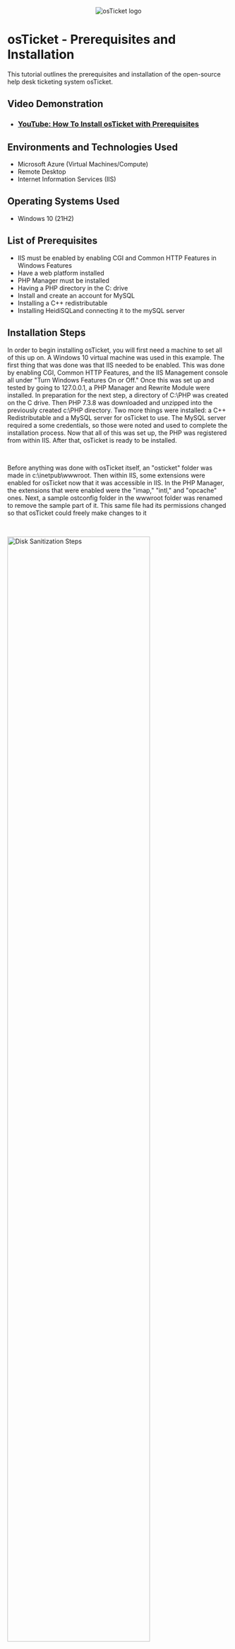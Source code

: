 <p align="center">
<img src="https://i.imgur.com/Clzj7Xs.png" alt="osTicket logo"/>
</p>

<h1>osTicket - Prerequisites and Installation</h1>
This tutorial outlines the prerequisites and installation of the open-source help desk ticketing system osTicket.<br />


<h2>Video Demonstration</h2>

- ### [YouTube: How To Install osTicket with Prerequisites](https://www.youtube.com)

<h2>Environments and Technologies Used</h2>

- Microsoft Azure (Virtual Machines/Compute)
- Remote Desktop
- Internet Information Services (IIS)

<h2>Operating Systems Used </h2>

- Windows 10</b> (21H2)

<h2>List of Prerequisites</h2>

- IIS must be enabled by enabling CGI and Common HTTP Features in Windows Features
- Have a web platform installed
- PHP Manager must be installed
- Having a PHP directory in the C: drive
- Install and create an account for MySQL
- Installing a C++ redistributable
- Installing HeidiSQLand connecting it to the mySQL server

<h2>Installation Steps</h2>


In order to begin installing osTicket, you will first need a machine to set all of this up on. A Windows 10 virtual machine was used in this example. The first thing that was done was that IIS needed to be enabled. This was done by enabling CGI, Common HTTP Features, and the IIS Management console all under "Turn Windows Features On or Off." Once this was set up and tested by going to 127.0.0.1, a PHP Manager and Rewrite Module were installed. In preparation for the next step, a directory of C:\PHP was created on the C drive. Then PHP 7.3.8 was downloaded and unzipped into the previously created c:\PHP directory. Two more things were installed: a C++ Redistributable and a MySQL server for osTicket to use. The MySQL server required a some credentials, so those were noted and used to complete the installation process. Now that all of this was set up, the PHP was registered from within IIS. After that, osTicket is ready to be installed. 
</p>
<br />

<p>

</p>
<p>
Before anything was done with osTicket itself, an "osticket" folder was made in c:\inetpub\wwwroot. Then within IIS, some extensions were enabled for osTicket now that it was accessible in IIS. In the PHP Manager, the extensions that were enabled were the "imap," "intl," and "opcache" ones. Next, a sample ostconfig folder in the wwwroot folder was renamed to remove the sample part of it. This same file had its permissions changed so that osTicket could freely make changes to it
</p>
<br />

<p>
<img src="https://i.imgur.com/DJmEXEB.png" height="80%" width="80%" alt="Disk Sanitization Steps"/>
</p>
<p>
Lorem ipsum dolor sit amet, consectetur adipiscing elit, sed do eiusmod tempor incididunt ut labore et dolore magna aliqua. Ut enim ad minim veniam, quis nostrud exercitation ullamco laboris nisi ut aliquip ex ea commodo consequat. Duis aute irure dolor in reprehenderit in voluptate velit esse cillum dolore eu fugiat nulla pariatur.
</p>
<br />
